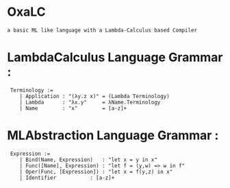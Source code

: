 # OxaLC
	a basic ML like language with a Lambda-Calculus based Compiler
	
# LambdaCalculus Language Grammar :
	 Terminology := 
		| Application : "(λy.z x)" = (Lambda Terminology)
		| Lambda      : "λx.y"     = λName.Terminology 
		| Name        : "x"        = [a-z]+
		
# MLAbstraction Language Grammar :
	 Expression := 
		| Bind(Name, Expression)   : "let x = y in x" 
		| Func([Name], Expression) : "let f = (y,w) => w in f"
		| Oper(Func, [Expression]) : "let x = f(y,z) in x"
		| Identifier 		   : [a-z]+

